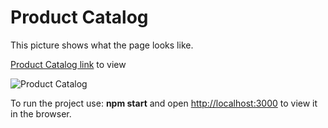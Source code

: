# Product Catalog

This picture shows what the page looks like.

[Product Catalog link](https://serejabogdan.github.io/product-catalog/) to view

![Product Catalog](https://s2.gifyu.com/images/pizza.png)

To run the project use: **npm start** and open [http://localhost:3000](http://localhost:3000) to view it in the browser.
